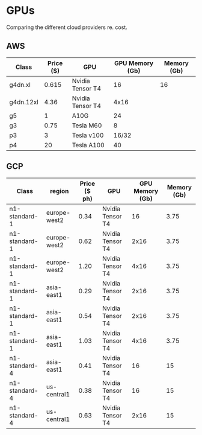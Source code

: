 # GPUs

Comparing the different cloud providers re. cost.

## AWS

| Class     | Price ($) | GPU              | GPU Memory (Gb) | Memory (Gb) |
| --------- | --------- | ---------------- | --------------- | ----------- |
| g4dn.xl   | 0.615     | Nvidia Tensor T4 | 16              | 16          |
| g4dn.12xl | 4.36      | Nvidia Tensor T4 | 4x16            |             |
| g5        | 1         | A10G             | 24              |             |
| g3        | 0.75      | Tesla M60        | 8               |             |
| p3        | 3         | Tesla v100       | 16/32           |             |
| p4        | 20        | Tesla A100       | 40              |             |

## GCP

| Class         | region       | Price ($ ph) | GPU              | GPU Memory (Gb) | Memory (Gb) |
| ------------- | ------------ | ------------ | ---------------- | --------------- | ----------- |
| n1-standard-1 | europe-west2 | 0.34         | Nvidia Tensor T4 | 16              | 3.75        |
| n1-standard-1 | europe-west2 | 0.62         | Nvidia Tensor T4 | 2x16            | 3.75        |
| n1-standard-1 | europe-west2 | 1.20         | Nvidia Tensor T4 | 4x16            | 3.75        |
| n1-standard-1 | asia-east1   | 0.29         | Nvidia Tensor T4 | 2x16            | 3.75        |
| n1-standard-1 | asia-east1   | 0.54         | Nvidia Tensor T4 | 2x16            | 3.75        |
| n1-standard-1 | asia-east1   | 1.03         | Nvidia Tensor T4 | 4x16            | 3.75        |
| n1-standard-4 | asia-east1   | 0.41         | Nvidia Tensor T4 | 16              | 15          |
| n1-standard-4 | us-central1  | 0.38         | Nvidia Tensor T4 | 16              | 15          |
| n1-standard-4 | us-central1  | 0.63         | Nvidia Tensor T4 | 2x16            | 15          |
